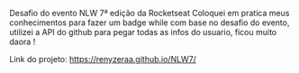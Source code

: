 Desafio do evento NLW 7ª edição da Rocketseat
Coloquei em pratica meus conhecimentos para fazer um badge while com base no desafio do evento, utilizei a API do github para pegar todas as infos do usuario, ficou muito daora !


Link do projeto: https://renyzeraa.github.io/NLW7/
